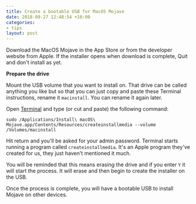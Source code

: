```yaml
---
title: Create a bootable USB for MacOS Mojave
date: 2018-09-27 12:48:54 +10:00
categories:
- tips
layout: post
---
```


Download the MacOS Mojave in the App Store or from the developer website from Apple. If the installer opens when download is complete, Quit and don't install as yet.

**Prepare the drive**

Mount the USB volume that you want to install on. That drive can be called anything you like but so that you can just copy and paste these Terminal instructions, rename it `macinstall`. You can rename it again later.

Open [Terminal](https://en.wikipedia.org/wiki/Terminal_(macOS)) and type (or cut and paste) the following command:

```
sudo /Applications/Install\ macOS\ Mojave.app/Contents/Resources/createinstallmedia --volume /Volumes/macinstall
```

Hit return and you'll be asked for your admin password. Terminal starts running a program called `createinstallmedia`. It's an Apple program they've created for us, they just haven't mentioned it much.

You will be reminded that this means erasing the drive and if you enter `Y` it will start the process. It will erase and then begin to create the installer on the USB.

Once the process is complete, you will have a bootable USB to install Mojave on other devices.
